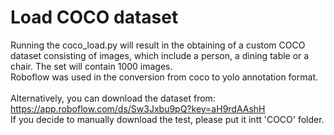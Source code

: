 # Load COCO dataset

Running the coco_load.py will result in the obtaining of a custom COCO dataset consisting of images, which include a person,
a dining table or a chair. The set will contain 1000 images.  <br />
Roboflow was used in the conversion from coco to yolo annotation format.<br /> <br />
Alternatively, you can download the dataset from: <br /> https://app.roboflow.com/ds/Sw3Jxbu9pQ?key=aH9rdAAshH <br />
If you decide to manually download the test, please put it intt 'COCO' folder.